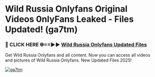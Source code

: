 # Wild Russia Onlyfans Original Videos 0nlyFans Leaked - Files Updated! (ga7tm)

<h3>🔴 CLICK HERE 🌐==►► <a href="https://tinyurl.com/2wckxsce" rel="nofollow">Wild Russia Onlyfans Updated Files</a></h3>

Get Wild Russia Onlyfans and all content. Now you can access all videos and pictures of Wild Russia Onlyfans. New Updated Files 2025!

[![ga7tm](https://i.imgur.com/AFduVYN.gif)](https://tinyurl.com/2wckxsce)
